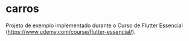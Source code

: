 # carros

Projeto de exemplo implementado durante o Curso de Flutter Essencial (https://www.udemy.com/course/flutter-essencial/).
